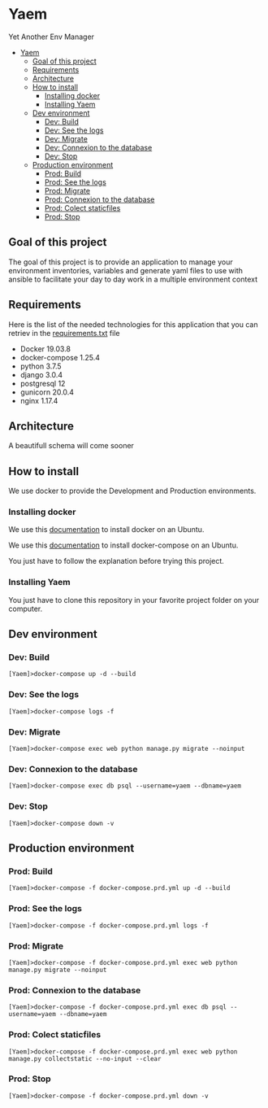 # Yaem
Yet Another Env Manager

- [Yaem](#yaem)
  - [Goal of this project](#goal-of-this-project)
  - [Requirements](#requirements)
  - [Architecture](#architecture)
  - [How to install](#how-to-install)
    - [Installing docker](#installing-docker)
    - [Installing Yaem](#installing-yaem)
  - [Dev environment](#dev-environment)
    - [Dev: Build](#dev-build)
    - [Dev: See the logs](#dev-see-the-logs)
    - [Dev: Migrate](#dev-migrate)
    - [Dev: Connexion to the database](#dev-connexion-to-the-database)
    - [Dev: Stop](#dev-stop)
  - [Production environment](#production-environment)
    - [Prod: Build](#prod-build)
    - [Prod: See the logs](#prod-see-the-logs)
    - [Prod: Migrate](#prod-migrate)
    - [Prod: Connexion to the database](#prod-connexion-to-the-database)
    - [Prod: Colect staticfiles](#prod-colect-staticfiles)
    - [Prod: Stop](#prod-stop)


## Goal of this project

The goal of this project is to provide an application to manage your environment inventories, variables and generate yaml files to use with ansible to facilitate your day to day work in a multiple environment context

## Requirements

Here is the list of the needed technologies for this application that you can retriev in the [requirements.txt](app/requirements.txt) file
- Docker 19.03.8
- docker-compose 1.25.4
- python 3.7.5
- django 3.0.4
- postgresql 12
- gunicorn 20.0.4
- nginx 1.17.4

## Architecture

A beautifull schema will come sooner

## How to install

We use docker to provide the Development and Production environments.

### Installing docker

We use this [documentation](https://docs.docker.com/install/linux/docker-ce/ubuntu/) to install docker on an Ubuntu.

We use this [documentation](https://docs.docker.com/compose/install/#install-compose-on-linux-systems) to install docker-compose on an Ubuntu.

You just have to follow the explanation before trying this project.

### Installing Yaem

You just have to clone this repository in your favorite project folder on your computer.

## Dev environment

### Dev: Build

```Shell
[Yaem]>docker-compose up -d --build
```

### Dev: See the logs

```Shell
[Yaem]>docker-compose logs -f
```

### Dev: Migrate

```Shell
[Yaem]>docker-compose exec web python manage.py migrate --noinput
```

### Dev: Connexion to the database

```Shell
[Yaem]>docker-compose exec db psql --username=yaem --dbname=yaem
```

### Dev: Stop

```Shell
[Yaem]>docker-compose down -v
```

## Production environment

### Prod: Build

```Shell
[Yaem]>docker-compose -f docker-compose.prd.yml up -d --build
```

### Prod: See the logs

```Shell
[Yaem]>docker-compose -f docker-compose.prd.yml logs -f
```

### Prod: Migrate

```Shell
[Yaem]>docker-compose -f docker-compose.prd.yml exec web python manage.py migrate --noinput
```

### Prod: Connexion to the database

```Shell
[Yaem]>docker-compose -f docker-compose.prd.yml exec db psql --username=yaem --dbname=yaem
```

### Prod: Colect staticfiles

```Shell
[Yaem]>docker-compose -f docker-compose.prd.yml exec web python manage.py collectstatic --no-input --clear
```

### Prod: Stop

```Shell
[Yaem]>docker-compose -f docker-compose.prd.yml down -v
```